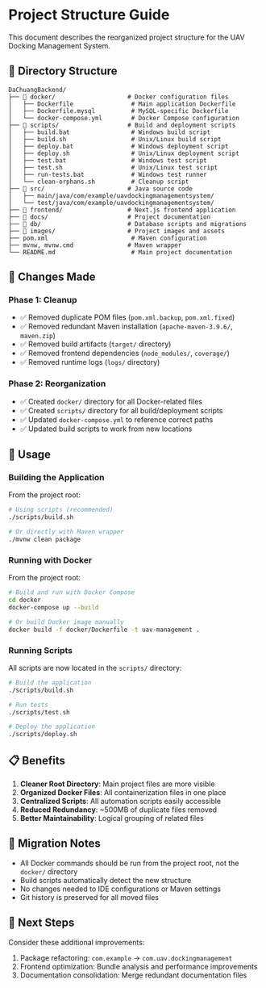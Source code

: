 # Project Structure Guide

This document describes the reorganized project structure for the UAV Docking Management System.

## 📁 Directory Structure

```
DaChuangBackend/
├── 📁 docker/                    # Docker configuration files
│   ├── Dockerfile                # Main application Dockerfile
│   ├── Dockerfile.mysql          # MySQL-specific Dockerfile
│   └── docker-compose.yml        # Docker Compose configuration
├── 📁 scripts/                   # Build and deployment scripts
│   ├── build.bat                 # Windows build script
│   ├── build.sh                  # Unix/Linux build script
│   ├── deploy.bat                # Windows deployment script
│   ├── deploy.sh                 # Unix/Linux deployment script
│   ├── test.bat                  # Windows test script
│   ├── test.sh                   # Unix/Linux test script
│   ├── run-tests.bat             # Windows test runner
│   └── clean-orphans.sh          # Cleanup script
├── 📁 src/                       # Java source code
│   ├── main/java/com/example/uavdockingmanagementsystem/
│   └── test/java/com/example/uavdockingmanagementsystem/
├── 📁 frontend/                  # Next.js frontend application
├── 📁 docs/                      # Project documentation
├── 📁 db/                        # Database scripts and migrations
├── 📁 images/                    # Project images and assets
├── pom.xml                       # Maven configuration
├── mvnw, mvnw.cmd               # Maven wrapper
└── README.md                     # Main project documentation
```

## 🔄 Changes Made

### Phase 1: Cleanup
- ✅ Removed duplicate POM files (`pom.xml.backup`, `pom.xml.fixed`)
- ✅ Removed redundant Maven installation (`apache-maven-3.9.6/`, `maven.zip`)
- ✅ Removed build artifacts (`target/` directory)
- ✅ Removed frontend dependencies (`node_modules/`, `coverage/`)
- ✅ Removed runtime logs (`logs/` directory)

### Phase 2: Reorganization
- ✅ Created `docker/` directory for all Docker-related files
- ✅ Created `scripts/` directory for all build/deployment scripts
- ✅ Updated `docker-compose.yml` to reference correct paths
- ✅ Updated build scripts to work from new locations

## 🚀 Usage

### Building the Application

From the project root:
```bash
# Using scripts (recommended)
./scripts/build.sh

# Or directly with Maven wrapper
./mvnw clean package
```

### Running with Docker

From the project root:
```bash
# Build and run with Docker Compose
cd docker
docker-compose up --build

# Or build Docker image manually
docker build -f docker/Dockerfile -t uav-management .
```

### Running Scripts

All scripts are now located in the `scripts/` directory:
```bash
# Build the application
./scripts/build.sh

# Run tests
./scripts/test.sh

# Deploy the application
./scripts/deploy.sh
```

## 📋 Benefits

1. **Cleaner Root Directory**: Main project files are more visible
2. **Organized Docker Files**: All containerization files in one place
3. **Centralized Scripts**: All automation scripts easily accessible
4. **Reduced Redundancy**: ~500MB of duplicate files removed
5. **Better Maintainability**: Logical grouping of related files

## 🔧 Migration Notes

- All Docker commands should be run from the project root, not the `docker/` directory
- Build scripts automatically detect the new structure
- No changes needed to IDE configurations or Maven settings
- Git history is preserved for all moved files

## 📝 Next Steps

Consider these additional improvements:
1. Package refactoring: `com.example` → `com.uav.dockingmanagement`
2. Frontend optimization: Bundle analysis and performance improvements
3. Documentation consolidation: Merge redundant documentation files
